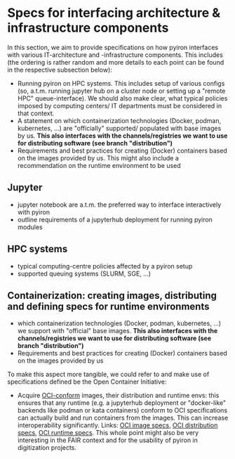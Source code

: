 # Specs for interfacing architecture & infrastructure components
In this section, we aim to provide specifications on how pyiron interfaces with various IT-architecture and -infrastructure components. This includes (the ordering is rather random and more details to each point can be found in the respective subsection below):
- Running pyiron on HPC systems. This includes setup of various configs (so, a.t.m. running jupyter hub on a cluster node or setting up a "remote HPC" queue-interface). We should also make clear, what typical policies imposed by computing centers/ IT departments  must be considered in that context.
- A statement on which containerization technologies (Docker, podman, kubernetes, ...) are "officially" supported/ populated with base images by us. **This also interfaces with the channels/registries we want to use for distributing software (see branch "distribution")**
- Requirements and best practices for creating (Docker) containers based on the images provided by us. This might also include a recommendation on the runtime environment to be used

## Jupyter
- jupyter notebook are a.t.m. the preferred way to interface interactively with pyiron
- outline requirements of a jupyterhub deployment for running pyiron modules

## HPC systems
- typical computing-centre policies affected by a pyiron setup
- supported queuing systems (SLURM, SGE, ...)

## Containerization: creating images, distributing and defining specs for runtime environments
- which containerization technologies (Docker, podman, kubernetes, ...) we support with "official" base images. **This also interfaces with the channels/registries we want to use for distributing software (see branch "distribution")**
- Requirements and best practices for creating (Docker) containers based on the images provided by us

To make this aspect more tangible, we could refer to and make use of specifications defined be the Open Container Initiative:
- Acquire [OCI-conform](https://opencontainers.org/) images, their distribution and runtime envs: this ensures that any runtime (e.g. a jupyterhub deployment or "docker-like" backends like podman or kata containers) conform to OCI specifications can actually build and run containers from the images. This can increase interoperability significantly. Links: [OCI image specs](https://specs.opencontainers.org/image-spec/?v=v1.0.1), [OCI distribution specs](https://specs.opencontainers.org/distribution-spec/?v=v1.0.0), [OCI runtime specs](https://specs.opencontainers.org/runtime-spec/?v=v1.0.2). This whole point might also be very interesting in the FAIR context and for the usability of pyiron in digitization projects.
